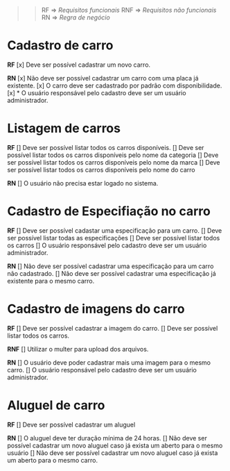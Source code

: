 >>RF  => *Requisitos funcionais*
>>RNF => *Requisitos não funcionais*
>>RN  => *Regra de negócio*

# Cadastro de carro

  **RF**
    [x] Deve ser possível cadastrar um novo carro.


  **RN**
    [x] Não deve ser possível cadastrar um carro com uma placa já existente.
    [x] O carro deve ser cadastrado por padrão com disponibilidade.
    [x] * O usuário responsável pelo cadastro deve ser um usuário administrador.

# Listagem de carros

  **RF**
    [] Deve ser possível listar todos os carros disponíveis.
    [] Deve ser possível listar todos os carros disponíveis pelo nome da categoria
    [] Deve ser possível listar todos os carros disponíveis pelo nome da marca
    [] Deve ser possível listar todos os carros disponíveis pelo nome do carro


  **RN**
    [] O usuário não precisa estar logado no sistema.

# Cadastro de Especifiação no carro

  **RF**
    [] Deve ser possível cadastar uma especificação para um carro.
    [] Deve ser possível listar todas as especificações
    [] Deve ser possível listar todos os carros
    [] O usuário responsável pelo cadastro deve ser um usuário administrador.
  

  **RN**
    [] Não deve ser possível cadastrar uma especificação para um carro não cadastrado.
    [] Não deve ser possível cadastrar uma especificação já existente para o mesmo carro.

# Cadastro de imagens do carro

  **RF**
    [] Deve ser possível cadastrar a imagem do carro.
    [] Deve ser possível listar todos os carros.


  **RNF**
    [] Utilizar o multer para upload dos arquivos.


  **RN**
    [] O usuário deve poder cadastrar mais uma imagem para o mesmo carro.
    [] O usuário responsável pelo cadastro deve ser um usuário administrador.

# Aluguel de carro

  **RF**
    [] Deve ser possível cadastrar um aluguel


  **RN**
    [] O aluguel deve ter duração mínima de 24 horas.
    [] Não deve ser possível cadastrar um novo aluguel caso já exista um aberto para o mesmo usuário
    [] Não deve ser possível cadastrar um novo aluguel caso já exista um aberto para o mesmo carro.


